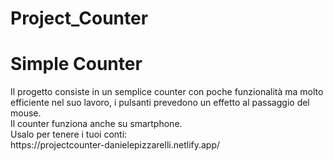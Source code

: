 # Project_Counter

<h1>Simple Counter</h1>

<p>Il progetto consiste in un semplice counter con poche funzionalità ma molto efficiente nel suo lavoro, i pulsanti prevedono un effetto al passaggio del mouse. <br/>
Il counter funziona anche su smartphone.<br/>
Usalo per tenere i tuoi conti:<br/>
https://projectcounter-danielepizzarelli.netlify.app/